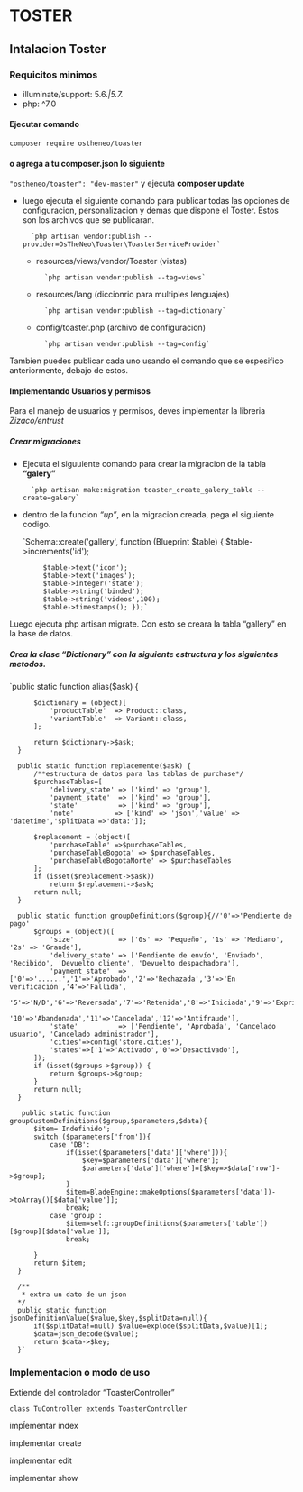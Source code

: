 # TOSTER
## Intalacion Toster

### Requicitos minimos

- illuminate/support: 5.6.*|5.7.*
- php: ^7.0

#### Ejecutar comando
 `composer require ostheneo/toaster`
 
#### o agrega a tu composer.json lo siguiente
`"ostheneo/toaster": "dev-master"`
y ejecuta **composer update**

- luego ejecuta el siguiente comando para publicar todas las opciones de configuracion, personalizacion y demas que dispone el Toster. Estos son los archivos que se publicaran.
     
        `php artisan vendor:publish --provider=OsTheNeo\Toaster\ToasterServiceProvider`
    
    - resources/views/vendor/Toaster (vistas) 
     
            `php artisan vendor:publish --tag=views`
    - resources/lang (diccionrio para multiples lenguajes)
    
            `php artisan vendor:publish --tag=dictionary`
    - config/toaster.php (archivo de configuracion)
   
            `php artisan vendor:publish --tag=config`


Tambien puedes publicar cada uno usando el comando que se espesifico anteriormente, debajo de estos.


#### Implementando Usuarios y permisos

Para el manejo de usuarios y permisos, deves implementar la libreria _Zizaco/entrust_


##### Crear migraciones

- Ejecuta el siguuiente comando para crear la migracion de la tabla **“galery”**

        `php artisan make:migration toaster_create_galery_table --create=galery`

- dentro de la funcion _“up”_, en la migracion creada, pega el siguiente codigo.
   
    `Schema::create('gallery', function (Blueprint $table) { $table->increments('id');
           
           $table->text('icon');
           $table->text('images');
           $table->integer('state');
           $table->string('binded');
           $table->string('videos',100);
           $table->timestamps(); });`
    
 Luego ejecuta php artisan migrate. Con esto se creara la tabla “gallery” en la base de datos.
 
 ##### Crea la clase “Dictionary” con la siguiente estructura y los siguientes metodos.
 
 `public static function alias($ask) {
 
          $dictionary = (object)[
              'productTable'  => Product::class,
              'variantTable'  => Variant::class,
          ];
  
          return $dictionary->$ask;
      }
  
      public static function replacemente($ask) {
          /**estructura de datos para las tablas de purchase*/
          $purchaseTables=[
              'delivery_state' => ['kind' => 'group'],
              'payment_state'  => ['kind' => 'group'],
              'state'          => ['kind' => 'group'],
              'note'          => ['kind' => 'json','value' => 'datetime','splitData'=>'data:']];
  
          $replacement = (object)[
              'purchaseTable' =>$purchaseTables,
              'purchaseTableBogota' => $purchaseTables,
              'purchaseTableBogotaNorte' => $purchaseTables
          ];
          if (isset($replacement->$ask))
              return $replacement->$ask;
          return null;
      }
  
      public static function groupDefinitions($group){//'0'=>'Pendiente de pago'
          $groups = (object)([
              'size'           => ['0s' => 'Pequeño', '1s' => 'Mediano', '2s' => 'Grande'],
              'delivery_state' => ['Pendiente de envío', 'Enviado', 'Recibido', 'Devuelto cliente', 'Devuelto despachadora'],
              'payment_state'  => ['0'=>'......','1'=>'Aprobado','2'=>'Rechazada','3'=>'En verificación','4'=>'Fallida',
                  '5'=>'N/D','6'=>'Reversada','7'=>'Retenida','8'=>'Iniciada','9'=>'Exprirada',
                  '10'=>'Abandonada','11'=>'Cancelada','12'=>'Antifraude'],
              'state'          => ['Pendiente', 'Aprobada', 'Cancelado usuario', 'Cancelado administrador'],
              'cities'=>config('store.cities'),
              'states'=>['1'=>'Activado','0'=>'Desactivado'],
          ]);
          if (isset($groups->$group)) {
              return $groups->$group;
          }
          return null;
      }
      
       public static function groupCustomDefinitions($group,$parameters,$data){
          $item='Indefinido';
          switch ($parameters['from']){
              case 'DB':
                  if(isset($parameters['data']['where'])){
                      $key=$parameters['data']['where'];
                      $parameters['data']['where']=[$key=>$data['row']->$group];
                  }
                  $item=BladeEngine::makeOptions($parameters['data'])->toArray()[$data['value']];
                  break;
              case 'group':
                  $item=self::groupDefinitions($parameters['table'])[$group][$data['value']];
                  break;
  
          }
          return $item;
      }
      
      /**
       * extra un dato de un json
      */
      public static function jsonDefinitionValue($value,$key,$splitData=null){
          if($splitData!=null) $value=explode($splitData,$value)[1];
          $data=json_decode($value);
          return $data->$key;
      }`
      
  ### Implementacion o modo de uso
  
 Extiende del controlador “ToasterController”
  
  `class TuController extends ToasterController`
  
  impĺementar index
  
  implementar create
  
  implementar edit
  
  implementar show